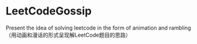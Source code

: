 # LeetCodeGossip
Present the idea of solving leetcode in the form of animation and rambling（用动画和漫话的形式呈现解LeetCode题目的思路）
